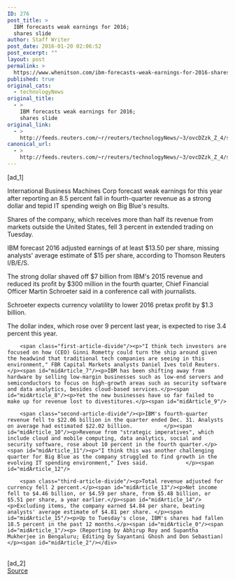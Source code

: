 ```yaml
---
ID: 276
post_title: >
  IBM forecasts weak earnings for 2016;
  shares slide
author: Staff Writer
post_date: 2016-01-20 02:06:52
post_excerpt: ""
layout: post
permalink: >
  https://www.whenitson.com/ibm-forecasts-weak-earnings-for-2016-shares-slide/
published: true
original_cats:
  - technologyNews
original_title:
  - >
    IBM forecasts weak earnings for 2016;
    shares slide
original_link:
  - >
    http://feeds.reuters.com/~r/reuters/technologyNews/~3/ovcDZzk_Z_4/story01.htm
canonical_url:
  - >
    http://feeds.reuters.com/~r/reuters/technologyNews/~3/ovcDZzk_Z_4/story01.htm
---
```

 [ad_1]
<br><div id="articleText">
<span id="midArticle_start"/>

<span id="midArticle_0"/><span class="focusParagraph" readability="4"><p><span class="articleLocatio&lt;/span&gt;n">International Business Machines Corp forecast weak earnings for this year after reporting an 8.5 percent fall in fourth-quarter revenue as a strong dollar and tepid IT spending weigh on Big Blue's results.</span></p></span><span id="midArticle_1"/><p>Shares of the company, which receives more than half its revenue from markets outside the United States, fell 3 percent in extended trading on Tuesday.</p><span id="midArticle_2"/><p>IBM forecast 2016 adjusted earnings of at least $13.50 per share, missing analysts' average estimate of $15 per share, according to Thomson Reuters I/B/E/S.    </p><span id="midArticle_3"/><p>The strong dollar shaved off $7 billion from IBM's 2015 revenue and reduced its profit by $300 million in the fourth quarter, Chief Financial Officer Martin Schroeter said in a conference call with journalists. </p><span id="midArticle_4"/><p>Schroeter expects currency volatility to lower 2016 pretax profit by $1.3 billion.</p><span id="midArticle_5"/><p>The dollar index, which rose over 9 percent last year, is expected to rise 3.4 percent this year.</p><span id="midArticle_6"/>
        
        <span class="first-article-divide"/><p>"I think tech investors are focused on how (CEO) Ginni Rometty could turn the ship around given the headwind that traditional tech companies are seeing in this environment," FBR Capital Markets analysts Daniel Ives told Reuters.            </p><span id="midArticle_7"/><p>IBM has been shifting away from hardware by selling low-margin businesses such as low-end servers and semiconductors to focus on high-growth areas such as security software and data analytics, besides cloud-based services.</p><span id="midArticle_8"/><p>Yet the new businesses have so far failed to make up for revenue lost to divestitures.</p><span id="midArticle_9"/>
        
        <span class="second-article-divide"/><p>IBM's fourth-quarter revenue fell to $22.06 billion in the quarter ended Dec. 31. Analysts on average had estimated $22.02 billion.          </p><span id="midArticle_10"/><p>Revenue from "strategic imperatives", which include cloud and mobile computing, data analytics, social and security software, rose about 10 percent in the fourth quarter.</p><span id="midArticle_11"/><p>"I think this was another challenging quarter for Big Blue as the company struggled to find growth in the evolving IT spending environment," Ives said.            </p><span id="midArticle_12"/>
        
        <span class="third-article-divide"/><p>Total revenue adjusted for currency fell 2 percent.</p><span id="midArticle_13"/><p>Net income fell to $4.46 billion, or $4.59 per share, from $5.48 billion, or $5.51 per share, a year earlier.</p><span id="midArticle_14"/><p>Excluding items, the company earned $4.84 per share, beating analysts' average estimate of $4.81 per share. </p><span id="midArticle_15"/><p>Up to Tuesday's close, IBM's shares had fallen 18.5 percent in the past 12 months.</p><span id="midArticle_0"/><span id="midArticle_1"/><p> (Reporting by Abhirup Roy and Supantha Mukherjee in Bengaluru; Editing by Sayantani Ghosh and Don Sebastian)</p><span id="midArticle_2"/></div>
<br>[ad_2]
<br><a href="http://feeds.reuters.com/~r/reuters/technologyNews/~3/ovcDZzk_Z_4/story01.htm">Source </a>